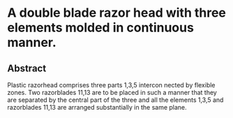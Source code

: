 # A double blade razor head with three elements molded in continuous manner.

## Abstract
Plastic razorhead comprises three parts 1,3,5 intercon nected by flexible zones. Two razorblades 11,13 are to be placed in such a manner that they are separated by the central part of the three and all the elements 1,3,5 and razorblades 11,13 are arranged substantially in the same plane.